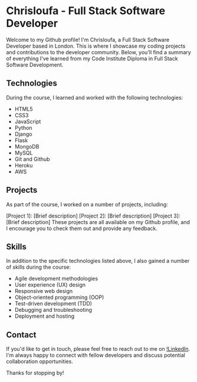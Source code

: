 # Chrisloufa - Full Stack Software Developer
Welcome to my Github profile! I'm Chrisloufa, a Full Stack Software Developer based in London. This is where I showcase my coding projects and contributions to the developer community. Below, you'll find a summary of everything I've learned from my Code Institute Diploma in Full Stack Software Development.

## Technologies
During the course, I learned and worked with the following technologies:

- HTML5
- CSS3
- JavaScript
- Python
- Django
- Flask
- MongoDB
- MySQL
- Git and Github
- Heroku
- AWS

## Projects
As part of the course, I worked on a number of projects, including:

[Project 1]: [Brief description]
[Project 2]: [Brief description]
[Project 3]: [Brief description]
These projects are all available on my Github profile, and I encourage you to check them out and provide any feedback.

## Skills
In addition to the specific technologies listed above, I also gained a number of skills during the course:

- Agile development methodologies
- User experience (UX) design
- Responsive web design
- Object-oriented programming (OOP)
- Test-driven development (TDD)
- Debugging and troubleshooting
- Deployment and hosting

## Contact
If you'd like to get in touch, please feel free to reach out to me on [!LinkedIn](https://www.linkedin.com/in/christopher-mcgarry-02761a93/). I'm always happy to connect with fellow developers and discuss potential collaboration opportunities.

Thanks for stopping by!
